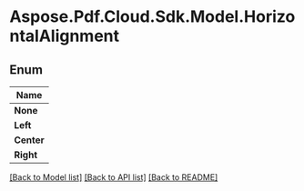 # Aspose.Pdf.Cloud.Sdk.Model.HorizontalAlignment


## Enum

| Name |
|------------|
|**None**| 
|**Left**| 
|**Center**| 
|**Right**| 


[[Back to Model list]](../README.md#documentation-for-models) [[Back to API list]](../README.md#documentation-for-api-endpoints) [[Back to README]](../README.md)

